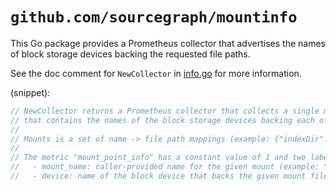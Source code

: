 # `github.com/sourcegraph/mountinfo`

This Go package provides a Prometheus collector that advertises the names of block storage devices backing the requested file paths.

See the doc comment for `NewCollector` in [info.go](./info.go) for more information.

(snippet):

```go
// NewCollector returns a Prometheus collector that collects a single metric, "mount_point_info",
// that contains the names of the block storage devices backing each of the requested mounts.
//
// Mounts is a set of name -> file path mappings (example: {"indexDir": "/home/.zoekt"}).
//
// The metric "mount_point_info" has a constant value of 1 and two labels:
//   - mount_name: caller-provided name for the given mount (example: "indexDir")
//   - device: name of the block device that backs the given mount file path (example: "sdb")
```
